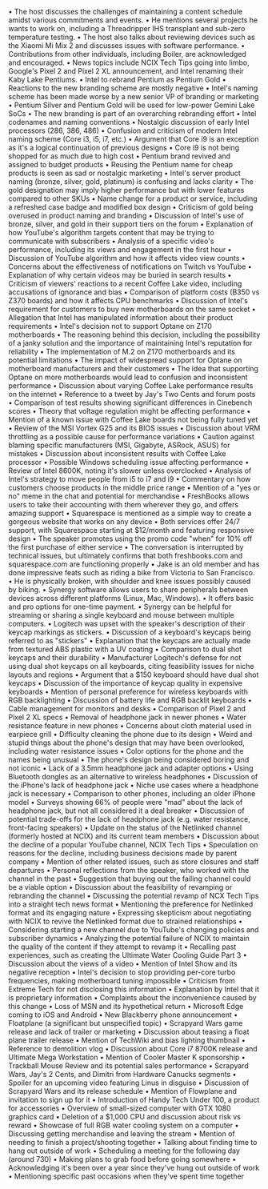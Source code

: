 • The host discusses the challenges of maintaining a content schedule amidst various commitments and events.
• He mentions several projects he wants to work on, including a Threadripper IHS transplant and sub-zero temperature testing.
• The host also talks about reviewing devices such as the Xiaomi Mi Mix 2 and discusses issues with software performance.
• Contributions from other individuals, including Boiler, are acknowledged and encouraged.
• News topics include NCIX Tech Tips going into limbo, Google's Pixel 2 and Pixel 2 XL announcement, and Intel renaming their Kaby Lake Pentiums.
• Intel to rebrand Pentium as Pentium Gold
• Reactions to the new branding scheme are mostly negative
• Intel's naming scheme has been made worse by a new senior VP of branding or marketing
• Pentium Silver and Pentium Gold will be used for low-power Gemini Lake SoCs
• The new branding is part of an overarching rebranding effort
• Intel codenames and naming conventions
• Nostalgic discussion of early Intel processors (286, 386, 486)
• Confusion and criticism of modern Intel naming scheme (Core i3, i5, i7, etc.)
• Argument that Core i9 is an exception as it's a logical continuation of previous designs
• Core i9 is not being shopped for as much due to high cost
• Pentium brand revived and assigned to budget products
• Reusing the Pentium name for cheap products is seen as sad or nostalgic marketing
• Intel's server product naming (bronze, silver, gold, platinum) is confusing and lacks clarity
• The gold designation may imply higher performance but with lower features compared to other SKUs
• Name change for a product or service, including a refreshed case badge and modified box design
• Criticism of gold being overused in product naming and branding
• Discussion of Intel's use of bronze, silver, and gold in their support tiers on the forum
• Explanation of how YouTube's algorithm targets content that may be trying to communicate with subscribers
• Analysis of a specific video's performance, including its views and engagement in the first hour
• Discussion of YouTube algorithm and how it affects video view counts
• Concerns about the effectiveness of notifications on Twitch vs YouTube
• Explanation of why certain videos may be buried in search results
• Criticism of viewers' reactions to a recent Coffee Lake video, including accusations of ignorance and bias
• Comparison of platform costs (B350 vs Z370 boards) and how it affects CPU benchmarks
• Discussion of Intel's requirement for customers to buy new motherboards on the same socket
• Allegation that Intel has manipulated information about their product requirements
• Intel's decision not to support Optane on Z170 motherboards
• The reasoning behind this decision, including the possibility of a janky solution and the importance of maintaining Intel's reputation for reliability
• The implementation of M.2 on Z170 motherboards and its potential limitations
• The impact of widespread support for Optane on motherboard manufacturers and their customers
• The idea that supporting Optane on more motherboards would lead to confusion and inconsistent performance
• Discussion about varying Coffee Lake performance results on the internet
• Reference to a tweet by Jay's Two Cents and forum posts
• Comparison of test results showing significant differences in Cinebench scores
• Theory that voltage regulation might be affecting performance
• Mention of a known issue with Coffee Lake boards not being fully tuned yet
• Review of the MSI Vortex G25 and its BIOS issues
• Discussion about VRM throttling as a possible cause for performance variations
• Caution against blaming specific manufacturers (MSI, Gigabyte, ASRock, ASUS) for mistakes
• Discussion about inconsistent results with Coffee Lake processor
• Possible Windows scheduling issue affecting performance
• Review of Intel 8600K, noting it's slower unless overclocked
• Analysis of Intel's strategy to move people from i5 to i7 and i9
• Commentary on how customers choose products in the middle price range
• Mention of a "yes or no" meme in the chat and potential for merchandise
• FreshBooks allows users to take their accounting with them wherever they go, and offers amazing support
• Squarespace is mentioned as a simple way to create a gorgeous website that works on any device
• Both services offer 24/7 support, with Squarespace starting at $12/month and featuring responsive design
• The speaker promotes using the promo code "when" for 10% off the first purchase of either service
• The conversation is interrupted by technical issues, but ultimately confirms that both freshbooks.com and squarespace.com are functioning properly
• Jake is an old member and has done impressive feats such as riding a bike from Victoria to San Francisco.
• He is physically broken, with shoulder and knee issues possibly caused by biking.
• Synergy software allows users to share peripherals between devices across different platforms (Linux, Mac, Windows).
• It offers basic and pro options for one-time payment.
• Synergy can be helpful for streaming or sharing a single keyboard and mouse between multiple computers.
• Logitech was upset with the speaker's description of their keycap markings as stickers.
• Discussion of a keyboard's keycaps being referred to as "stickers"
• Explanation that the keycaps are actually made from textured ABS plastic with a UV coating
• Comparison to dual shot keycaps and their durability
• Manufacturer Logitech's defense for not using dual shot keycaps on all keyboards, citing feasibility issues for niche layouts and regions
• Argument that a $150 keyboard should have dual shot keycaps
• Discussion of the importance of keycap quality in expensive keyboards
• Mention of personal preference for wireless keyboards with RGB backlighting
• Discussion of battery life and RGB backlit keyboards
• Cable management for monitors and desks
• Comparison of Pixel 2 and Pixel 2 XL specs
• Removal of headphone jack in newer phones
• Water resistance feature in new phones
• Concerns about cloth material used in earpiece grill
• Difficulty cleaning the phone due to its design
• Weird and stupid things about the phone's design that may have been overlooked, including water resistance issues
• Color options for the phone and the names being unusual
• The phone's design being considered boring and not iconic
• Lack of a 3.5mm headphone jack and adapter options
• Using Bluetooth dongles as an alternative to wireless headphones
• Discussion of the iPhone's lack of headphone jack
• Niche use cases where a headphone jack is necessary
• Comparison to other phones, including an older iPhone model
• Surveys showing 66% of people were "mad" about the lack of headphone jack, but not all considered it a deal breaker
• Discussion of potential trade-offs for the lack of headphone jack (e.g. water resistance, front-facing speakers)
• Update on the status of the Netlinked channel (formerly hosted at NCIX) and its current team members
• Discussion about the decline of a popular YouTube channel, NCIX Tech Tips
• Speculation on reasons for the decline, including business decisions made by parent company
• Mention of other related issues, such as store closures and staff departures
• Personal reflections from the speaker, who worked with the channel in the past
• Suggestion that buying out the failing channel could be a viable option
• Discussion about the feasibility of revamping or rebranding the channel
• Discussing the potential revamp of NCX Tech Tips into a straight tech news format
• Mentioning the preference for Netlinked format and its engaging nature
• Expressing skepticism about negotiating with NCIX to revive the Netlinked format due to strained relationships
• Considering starting a new channel due to YouTube's changing policies and subscriber dynamics
• Analyzing the potential failure of NCIX to maintain the quality of the content if they attempt to revamp it
• Recalling past experiences, such as creating the Ultimate Water Cooling Guide Part 3
• Discussion about the views of a video
• Mention of Intel Show and its negative reception
• Intel's decision to stop providing per-core turbo frequencies, making motherboard tuning impossible
• Criticism from Extreme Tech for not disclosing this information
• Explanation by Intel that it is proprietary information
• Complaints about the inconvenience caused by this change
• Loss of MSN and its hypothetical return
• Microsoft Edge coming to iOS and Android
• New Blackberry phone announcement
• Floatplane (a significant but unspecified topic)
• Scrapyard Wars game release and lack of trailer or marketing
• Discussion about teasing a float plane trailer release
• Mention of TechWiki and bias lighting thumbnail
• Reference to demolition vlog
• Discussion about Core i7 8700K release and Ultimate Mega Workstation
• Mention of Cooler Master K sponsorship
• Trackball Mouse Review and its potential sales performance
• Scrapyard Wars, Jay's 2 Cents, and Dimitri from Hardware Canucks segments
• Spoiler for an upcoming video featuring Linus in disguise
• Discussion of Scrapyard Wars and its release schedule
• Mention of Flowplane and invitation to sign up for it
• Introduction of Handy Tech Under 100, a product for accessories
• Overview of small-sized computer with GTX 1080 graphics card
• Deletion of a $1,000 CPU and discussion about risk vs reward
• Showcase of full RGB water cooling system on a computer
• Discussing getting merchandise and leaving the stream
• Mention of needing to finish a project/shooting together
• Talking about finding time to hang out outside of work
• Scheduling a meeting for the following day (around 730)
• Making plans to grab food before going somewhere
• Acknowledging it's been over a year since they've hung out outside of work
• Mentioning specific past occasions when they've spent time together